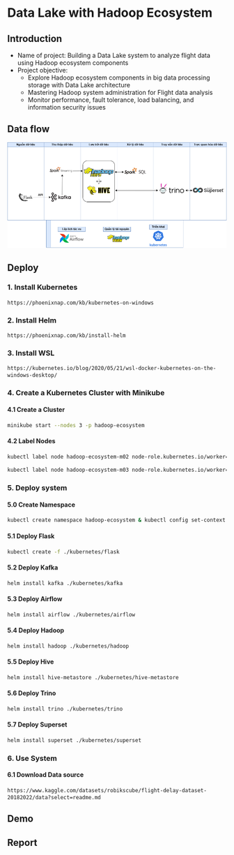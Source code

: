 # Data Lake with Hadoop Ecosystem

## Introduction
<ul>
  <li>Name of project: Building a Data Lake system to analyze flight data using Hadoop ecosystem components</li>
  <li>Project objective:
    <ul>
      <li>Explore Hadoop ecosystem components in big data processing storage with Data Lake architecture</li>
      <li>Mastering Hadoop system administration for Flight data analysis</li>
      <li>Monitor performance, fault tolerance, load balancing, and information security issues</li>
    </ul>
  </li>
</ul>

## Data flow
  <img src="https://github.com/Tran-Ngoc-Bao/Hadoop_Ecosystem/blob/master/pictures/system/system.png">

## Deploy
### 1. Install Kubernetes
```
https://phoenixnap.com/kb/kubernetes-on-windows
```

### 2. Install Helm
```
https://phoenixnap.com/kb/install-helm
```

### 3. Install WSL
```
https://kubernetes.io/blog/2020/05/21/wsl-docker-kubernetes-on-the-windows-desktop/
```

### 4. Create a Kubernetes Cluster with Minikube
#### 4.1 Create a Cluster
```sh
minikube start --nodes 3 -p hadoop-ecosystem
```

#### 4.2 Label Nodes
```sh
kubectl label node hadoop-ecosystem-m02 node-role.kubernetes.io/worker=worker & kubectl label nodes hadoop-ecosystem-m02 role=worker
```
```sh
kubectl label node hadoop-ecosystem-m03 node-role.kubernetes.io/worker=worker & kubectl label nodes hadoop-ecosystem-m03 role=worker
```

### 5. Deploy system
#### 5.0 Create Namespace
```sh
kubectl create namespace hadoop-ecosystem & kubectl config set-context --current --namespace=hadoop-ecosystem
```

#### 5.1 Deploy Flask
```sh
kubectl create -f ./kubernetes/flask
```

#### 5.2 Deploy Kafka
```sh
helm install kafka ./kubernetes/kafka
```

#### 5.3 Deploy Airflow
```sh
helm install airflow ./kubernetes/airflow
```

#### 5.4 Deploy Hadoop
```sh
helm install hadoop ./kubernetes/hadoop
```

#### 5.5 Deploy Hive
```sh
helm install hive-metastore ./kubernetes/hive-metastore
```

#### 5.6 Deploy Trino
```sh
helm install trino ./kubernetes/trino
```

#### 5.7 Deploy Superset
```sh
helm install superset ./kubernetes/superset
```

### 6. Use System
#### 6.1 Download Data source
```
https://www.kaggle.com/datasets/robikscube/flight-delay-dataset-20182022/data?select=readme.md
```

## Demo

## Report

